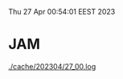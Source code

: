Thu 27 Apr 00:54:01 EEST 2023
# JAM
<a href='./cache/202304/27_00.log'>./cache/202304/27_00.log</a>
